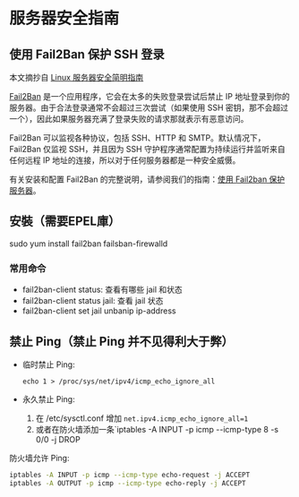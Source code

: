 # 服务器安全指南

## 使用 Fail2Ban 保护 SSH 登录

本文摘抄自 [Linux 服务器安全简明指南](https://linux.cn/article-8076-1.html#3_4478)

[Fail2Ban](http://www.fail2ban.org/wiki/index.php/Main_Page) 是一个应用程序，它会在太多的失败登录尝试后禁止 IP 地址登录到你的服务器。由于合法登录通常不会超过三次尝试（如果使用 SSH 密钥，那不会超过一个），因此如果服务器充满了登录失败的请求那就表示有恶意访问。

Fail2Ban 可以监视各种协议，包括 SSH、HTTP 和 SMTP。默认情况下，Fail2Ban 仅监视 SSH，并且因为 SSH 守护程序通常配置为持续运行并监听来自任何远程 IP 地址的连接，所以对于任何服务器都是一种安全威慑。

有关安装和配置 Fail2Ban 的完整说明，请参阅我们的指南：[使用 Fail2ban 保护服务器](https://www.linode.com/docs/security/using-fail2ban-for-security)。
## 安裝（需要EPEL庫）
sudo yum install fail2ban failsban-firewalld

### 常用命令

- fail2ban-client status: 查看有哪些 jail 和状态
- fail2ban-client status jail: 查看 jail 状态
- fail2ban-client set jail unbanip ip-address

## 禁止 Ping（禁止 Ping 并不见得利大于弊）

- 临时禁止 Ping:

  `echo 1 > /proc/sys/net/ipv4/icmp_echo_ignore_all`
- 永久禁止 Ping:

  1. 在 /etc/sysctl.conf 增加 `net.ipv4.icmp_echo_ignore_all=1`
  2. 或者在防火墙添加一条`iptables -A INPUT -p icmp --icmp-type 8 -s 0/0 -j DROP

防火墙允许 Ping:
```bash
iptables -A INPUT -p icmp --icmp-type echo-request -j ACCEPT
iptables -A OUTPUT -p icmp --icmp-type echo-reply -j ACCEPT
```
